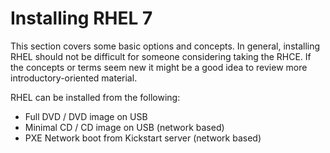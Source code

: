 <h1>Installing RHEL 7</h1>

This section covers some basic options and concepts. In general, installing RHEL should not
be difficult for someone considering taking the RHCE. If the concepts or terms seem new it
might be a good idea to review more introductory-oriented material.

RHEL can be installed from the following:

- Full DVD / DVD image on USB
- Minimal CD / CD image on USB (network based)
- PXE Network boot from Kickstart server (network based)
